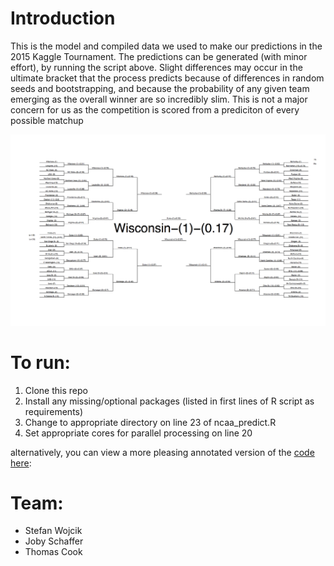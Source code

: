 # Introduction
This is the model and compiled data we used to make our predictions in the 2015 Kaggle Tournament. 
The predictions can be generated (with minor effort), by running the script above. Slight differences may occur in the ultimate bracket that the process predicts because of differences in random seeds and bootstrapping, and because the probability of any given team emerging as the overall winner are so incredibly slim. This is not a major concern for us as the competition is scored from a prediciton of every possible matchup

![](bracket.png)


# To run: 
1. Clone this repo
2. Install any missing/optional packages (listed in first lines of R script as requirements)
3. Change to appropriate directory on line 23 of ncaa_predict.R
4. Set appropriate cores for parallel processing on line 20


alternatively, you can view a more pleasing annotated version of the [code here](http//trcook.github.io/badaboost_ncaa_kaggle_2015): 

# Team:
- Stefan Wojcik
- Joby Schaffer
- Thomas Cook

